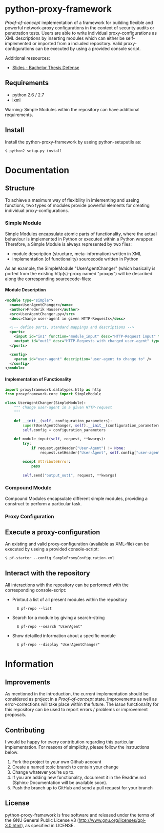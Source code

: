 python-proxy-framework
======================
*Proof-of-concept* implementation of a framework for building flexible and powerful network-proxy configurations in the context of security audits or penetration tests. Users are able to write individual proxy-configurations as XML descriptions by inserting modules which can either be self-implemented or imported from a included repository. Valid proxy-configurations can be executed by using a provided console script.

Additional ressources:
* [Slides - Bachelor Thesis Defense](http://www.fhauser.de/pub/140224_Slides_Thesis.pdf)

## Requirements

* python 2.6 / 2.7
* lxml

Warning: Simple Modules within the repository can have additional requirements.

## Install

Install the python-proxy-framework by useing python-setuputils as:
    
    $ python2 setup.py install

# Documentation

## Structure
To achieve a maximum way of flexibility in imlementing and useing functions, two types of modules provide powerful elements for creating individual proxy-configurations.

### Simple Module
Simple Modules encapsulate atomic parts of functionality, where the actual behaviour is implemented in Python or executed within a Python wrapper. Therefore, a Simple Module is always represented by two files: 

* module description (structure, meta-information) written in XML
* implementation (of functionality) sourcecode written in Python

As an example, the SimpleModule "UserAgentChanger" (which basically is ported from the existing http(s)-proxy named "proxpy") will be described along the corresponding sourcecode-files:

####  Module Description

```xml
<module type="simple">
  <name>UserAgentChanger</name>
  <author>Frederik Hauser</author>
  <src>UserAgentChanger.py</src>
  <desc>Change user-agent in given HTTP-Requests</desc>

  <!-- define ports, standard mappings and descriptions -->
  <ports>
    <input id="in1" function="module_input" desc="HTTP-Request input" type="http"/>
    <output id="out1" desc="HTTP-Requests with changed user-agent" type="http"/>
  </ports>

  <config>
    <param id="user-agent" description="user-agent to change to" />
  </config>
</module>
```

#### Implementation of Functionality

```python
import proxyframework.datatypes.http as http
from proxyframework.core import SimpleModule

class UserAgentChanger(SimpleModule):
    """ Change user-agent in a given HTTP-request
    """

    def __init__(self, configuration_parameters):
        super(UserAgentChanger, self).__init__(configuration_parameters)
        self.config = configuration_parameters
        
    def module_input(self, request, **kwargs):
        try:
            if request.getHeader("User-Agent") != None:
                request.setHeader("User-Agent", self.config["user-agent"])

        except AttributeError:
            pass
            
        self.send("output_out1", request, **kwargs)
```

### Compound Module
Compound Modules encapsulate different simple modules, providing a construct to perform a particular task.

### Proxy Configuration

## Execute a proxy-configuration
An existing and valid proxy-configuration (available as XML-file) can be executed by useing a provided console-script:

    $ pf-starter --config SampleProxyConfiguration.xml

## Interact with the repository
All interactions with the repository can be performed with the corresponding console-script:

* Printout a list of all present modules within the repository

        $ pf-repo --list

* Search for a module by giving a search-string

        $ pf-repo --search "UserAgent"

* Show detailled information about a specific module

        $ pf-repo --display "UserAgentChanger"


# Information

## Improvements
As mentioned in the introduction, the current implementation should be considered as project in a *Proof-of-concept* state. Improvements as well as error-corrections will take place within the future. The *Issue* functionality for this repository can be used to report errors / problems or improvement proposals. 

## Contributing

I would be happy for every contribution regarding this particular implementation. For reasons of simplicity, please follow the instructions below:

1. Fork the project to your own Github account
1. Create a named topic branch to contain your change
1. Change whatever you're up to.
1. If you are adding new functionality, document it in the Readme.md (Sphinx-Documentation will be available soon).
1. Push the branch up to GitHub and send a pull request for your branch

## License
python-proxy-framework is free software and released under the terms of the GNU General Public License v3 (http://www.gnu.org/licenses/gpl-3.0.html), as specified in LICENSE.